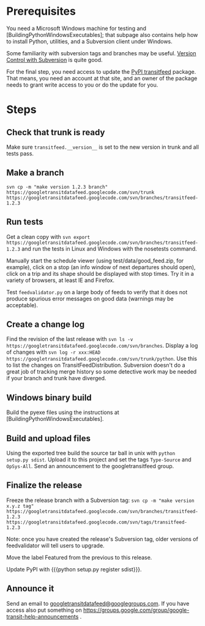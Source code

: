 # Prerequisites

You need a Microsoft Windows machine for testing and [BuildingPythonWindowsExecutables]; that subpage also contains help how to install Python, utilities, and a Subversion client under Windows.

Some familiarity with subversion tags and branches may be useful. [Version Control with Subversion](http://svnbook.red-bean.com/en/1.5/svn.branchmerge.html) is quite good.

For the final step, you need access to update the [PyPI transitfeed](http://pypi.python.org/pypi/transitfeed) package.  That means, you need an account at that site, and an owner of the package needs to grant write access to you or do the update for you.

# Steps

## Check that trunk is ready

Make sure `transitfeed.__version__` is set to the new version in trunk and all tests pass.

## Make a branch

`svn cp -m "make version 1.2.3 branch" https://googletransitdatafeed.googlecode.com/svn/trunk https://googletransitdatafeed.googlecode.com/svn/branches/transitfeed-1.2.3`

## Run tests

Get a clean copy with `svn export https://googletransitdatafeed.googlecode.com/svn/branches/transitfeed-1.2.3` and run the tests in Linux and Windows with the nosetests command. 

Manually start the schedule viewer (using test/data/good_feed.zip, for example), click on a stop (an info window of next departures should open), click on a trip and its shape should be displayed with stop times. Try it in a variety of browsers, at least IE and Firefox.

Test `feedvalidator.py` on a large body of feeds to verify that it does not produce spurious error messages on good data (warnings may be acceptable).

## Create a change log

Find the revision of the last release with `svn ls -v https://googletransitdatafeed.googlecode.com/svn/branches`. Display a log of changes with `svn log -r xxx:HEAD https://googletransitdatafeed.googlecode.com/svn/trunk/python`. Use this to list the changes on TransitFeedDistribution. Subversion doesn't do a great job of tracking merge history so some detective work may be needed if your branch and trunk have diverged.

## Windows binary build

Build the pyexe files using the instructions at [BuildingPythonWindowsExecutables].

## Build and upload files

Using the exported tree build the source tar ball in unix with `python setup.py sdist`. Upload it to this project and set the tags `Type-Source` and `OpSys-All`.  Send an announcement to the googletransitfeed group.

## Finalize the release

Freeze the release branch with a Subversion tag:
`svn cp -m "make version x.y.z tag" https://googletransitdatafeed.googlecode.com/svn/branches/transitfeed-1.2.3 https://googletransitdatafeed.googlecode.com/svn/tags/transitfeed-1.2.3`

Note: once you have created the release's Subversion tag, older versions of feedvalidator will tell users to upgrade.

Move the label Featured from the previous to this release.

Update PyPI with {{{python setup.py register sdist}}}.

## Announce it

Send an email to googletransitdatafeed@googlegroups.com. If you have access also put something on https://groups.google.com/group/google-transit-help-announcements .